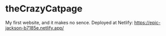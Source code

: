 # theCrazyCatpage
 My first website, and it makes no sence.
Deployed at Netlify: https://epic-jackson-b7185e.netlify.app/
